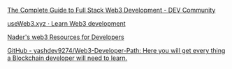 
[The Complete Guide to Full Stack Web3 Development - DEV Community](https://dev.to/edge-and-node/the-complete-guide-to-full-stack-web3-development-4g74)

[useWeb3.xyz · Learn Web3 development](https://www.useweb3.xyz/)

[Nader's web3 Resources for Developers](https://naderdabit.notion.site/Nader-s-web3-Resources-for-Developers-a200ed2ef21c4d578dc158df2b882c63)

[GitHub - yashdev9274/Web3-Developer-Path: Here you will get every thing a Blockchain developer will need to learn.](https://github.com/yashdev9274/Web3-Developer-Path)
